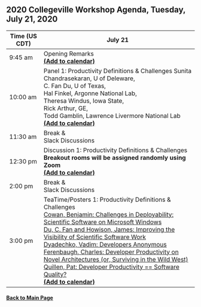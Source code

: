 
## 2020 Collegeville Workshop Agenda, Tuesday, July 21, 2020

| **Time (US CDT)**| **July 21** |
|---|---|
| 9:45 am  | Opening Remarks <br> [**(Add to calendar)**](CW20-OpeningRemarks.ics) | | |
| 10:00 am | Panel 1: Productivity Definitions & Challenges Sunita Chandrasekaran, U of Deleware, <br> C. Fan Du, U of Texas, <br> Hal Finkel, Argonne National Lab, <br> Theresa Windus, Iowa State, <br> Rick Arthur, GE, <br> Todd Gamblin, Lawrence Livermore National Lab <br> [**(Add to calendar)**](CW20-Panel-1-Definitions-Challenges.ics) |
| 11:30 am | Break & <br> Slack Discussions |
| 12:30 pm | Discussion 1: Productivity Definitions & Challenges <br> **Breakout rooms will be assigned randomly using Zoom** <br> [**(Add to calendar)**](CW20-Discussion-1-Definitions-Challenges.ics) |
| 2:00 pm | Break & <br> Slack Discussions |
| 3:00 pm | TeaTime/Posters 1: Productivity Definitions & Challenges <br> [Cowan, Benjamin: Challenges in Deployability: Scientific Software on Microsoft Windows](cowan-scientific-software-on-ms-windows.pdf) <br> [Du, C. Fan and Howison, James: Improving the Visibility of Scientific Software Work](du-howison-software-citation.pdf) <br> [Dyadechko, Vadim: Developers Anonymous](dyadechko-developers-anonymous.pdf) <br> [Ferenbaugh, Charles: Developer Productivity on Novel Architectures (or, Surviving in the Wild West)](ferenbaugh-novel-architectures.md) <br> [Quillen, Pat: Developer Productivity == Software Quality?](quillen-productivity-eq-quality.pdf) <br> [**(Add to calendar)**](CW20-TeaTime-Posters-1.ics)

#### [Back to Main Page](index.md)
